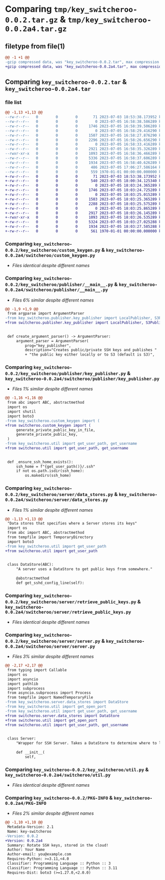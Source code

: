 # Comparing `tmp/key_switcheroo-0.0.2.tar.gz` & `tmp/key_switcheroo-0.0.2a4.tar.gz`

## filetype from file(1)

```diff
@@ -1 +1 @@
-gzip compressed data, was "key_switcheroo-0.0.2.tar", max compression
+gzip compressed data, was "key_switcheroo-0.0.2a4.tar", max compression
```

## Comparing `key_switcheroo-0.0.2.tar` & `key_switcheroo-0.0.2a4.tar`

### file list

```diff
@@ -1,13 +1,13 @@
--rw-r--r--   0        0        0       71 2023-07-03 18:53:38.173952 key_switcheroo-0.0.2/README.md
--rw-r--r--   0        0        0        0 2023-07-05 16:58:38.586289 key_switcheroo-0.0.2/key_switcheroo/__init__.py
--rw-r--r--   0        0        0     1746 2023-07-05 16:58:39.506289 key_switcheroo-0.0.2/key_switcheroo/custom_keygen.py
--rw-r--r--   0        0        0        0 2023-07-05 16:58:29.416290 key_switcheroo-0.0.2/key_switcheroo/publisher/__init__.py
--rw-r--r--   0        0        0     1507 2023-07-05 16:58:27.876290 key_switcheroo-0.0.2/key_switcheroo/publisher/__main__.py
--rw-r--r--   0        0        0     2296 2023-07-05 16:58:26.656290 key_switcheroo-0.0.2/key_switcheroo/publisher/key_publisher.py
--rw-r--r--   0        0        0        0 2023-07-05 16:58:33.416289 key_switcheroo-0.0.2/key_switcheroo/server/__init__.py
--rw-r--r--   0        0        0     2921 2023-07-05 16:58:35.326289 key_switcheroo-0.0.2/key_switcheroo/server/data_stores.py
--rwxr-xr-x   0        0        0     1093 2023-07-05 16:58:36.466289 key_switcheroo-0.0.2/key_switcheroo/server/retrieve_public_keys.py
--rw-r--r--   0        0        0     5336 2023-07-05 16:58:37.606289 key_switcheroo-0.0.2/key_switcheroo/server/server.py
--rw-r--r--   0        0        0     1934 2023-07-05 16:58:40.626289 key_switcheroo-0.0.2/key_switcheroo/util.py
--rw-r--r--   0        0        0      486 2023-07-05 17:06:27.586164 key_switcheroo-0.0.2/pyproject.toml
--rw-r--r--   0        0        0      559 1970-01-01 00:00:00.000000 key_switcheroo-0.0.2/PKG-INFO
+-rw-r--r--   0        0        0       71 2023-07-03 18:53:38.173952 key_switcheroo-0.0.2a4/README.md
+-rw-r--r--   0        0        0      540 2023-07-05 18:00:34.125340 key_switcheroo-0.0.2a4/pyproject.toml
+-rw-r--r--   0        0        0        0 2023-07-05 18:03:24.365289 key_switcheroo-0.0.2a4/switcheroo/__init__.py
+-rw-r--r--   0        0        0     1746 2023-07-05 18:03:24.725289 key_switcheroo-0.0.2a4/switcheroo/custom_keygen.py
+-rw-r--r--   0        0        0        0 2023-07-05 18:03:25.015289 key_switcheroo-0.0.2a4/switcheroo/publisher/__init__.py
+-rw-r--r--   0        0        0     1503 2023-07-05 18:03:25.365289 key_switcheroo-0.0.2a4/switcheroo/publisher/__main__.py
+-rw-r--r--   0        0        0     2288 2023-07-05 18:03:25.575289 key_switcheroo-0.0.2a4/switcheroo/publisher/key_publisher.py
+-rw-r--r--   0        0        0        0 2023-07-05 18:03:25.865289 key_switcheroo-0.0.2a4/switcheroo/server/__init__.py
+-rw-r--r--   0        0        0     2917 2023-07-05 18:03:26.145289 key_switcheroo-0.0.2a4/switcheroo/server/data_stores.py
+-rwxr-xr-x   0        0        0     1093 2023-07-05 18:03:26.535289 key_switcheroo-0.0.2a4/switcheroo/server/retrieve_public_keys.py
+-rw-r--r--   0        0        0     5324 2023-07-05 18:03:27.025288 key_switcheroo-0.0.2a4/switcheroo/server/server.py
+-rw-r--r--   0        0        0     1934 2023-07-05 18:03:27.585288 key_switcheroo-0.0.2a4/switcheroo/util.py
+-rw-r--r--   0        0        0      561 1970-01-01 00:00:00.000000 key_switcheroo-0.0.2a4/PKG-INFO
```

### Comparing `key_switcheroo-0.0.2/key_switcheroo/custom_keygen.py` & `key_switcheroo-0.0.2a4/switcheroo/custom_keygen.py`

 * *Files identical despite different names*

### Comparing `key_switcheroo-0.0.2/key_switcheroo/publisher/__main__.py` & `key_switcheroo-0.0.2a4/switcheroo/publisher/__main__.py`

 * *Files 6% similar despite different names*

```diff
@@ -1,9 +1,9 @@
 from argparse import ArgumentParser
-from key_switcheroo.publisher.key_publisher import LocalPublisher, S3Publisher
+from switcheroo.publisher.key_publisher import LocalPublisher, S3Publisher
 
 
 def create_argument_parser() -> ArgumentParser:
     argument_parser = ArgumentParser(
         prog="key_publisher",
         description="Creates public/private SSH keys and publishes "
         + "the public key either locally or to S3 (default is S3)",
```

### Comparing `key_switcheroo-0.0.2/key_switcheroo/publisher/key_publisher.py` & `key_switcheroo-0.0.2a4/switcheroo/publisher/key_publisher.py`

 * *Files 1% similar despite different names*

```diff
@@ -1,16 +1,16 @@
 from abc import ABC, abstractmethod
 import os
 import shutil
 import boto3
-from key_switcheroo.custom_keygen import (
+from switcheroo.custom_keygen import (
     generate_private_public_key_in_file,
     generate_private_public_key,
 )
-from key_switcheroo.util import get_user_path, get_username
+from switcheroo.util import get_user_path, get_username
 
 
 def _ensure_ssh_home_exists():
     ssh_home = f"{get_user_path()}/.ssh"
     if not os.path.isdir(ssh_home):
         os.makedirs(ssh_home)
```

### Comparing `key_switcheroo-0.0.2/key_switcheroo/server/data_stores.py` & `key_switcheroo-0.0.2a4/switcheroo/server/data_stores.py`

 * *Files 1% similar despite different names*

```diff
@@ -1,13 +1,13 @@
 "Data stores that specifies where a Server stores its keys"
 import os
 from abc import ABC, abstractmethod
 from tempfile import TemporaryDirectory
 import boto3
-from key_switcheroo.util import get_user_path
+from switcheroo.util import get_user_path
 
 
 class DataStore(ABC):
     "A server uses a DataStore to get public keys from somewhere."
 
     @abstractmethod
     def get_sshd_config_line(self):
```

### Comparing `key_switcheroo-0.0.2/key_switcheroo/server/retrieve_public_keys.py` & `key_switcheroo-0.0.2a4/switcheroo/server/retrieve_public_keys.py`

 * *Files identical despite different names*

### Comparing `key_switcheroo-0.0.2/key_switcheroo/server/server.py` & `key_switcheroo-0.0.2a4/switcheroo/server/server.py`

 * *Files 3% similar despite different names*

```diff
@@ -2,17 +2,17 @@
 from typing import Callable
 import os
 import asyncio
 import pathlib
 import subprocess
 from asyncio.subprocess import Process
 from tempfile import NamedTemporaryFile
-from key_switcheroo.server.data_stores import DataStore
-from key_switcheroo.util import get_open_port
-from key_switcheroo.util import get_user_path, get_username
+from switcheroo.server.data_stores import DataStore
+from switcheroo.util import get_open_port
+from switcheroo.util import get_user_path, get_username
 
 
 class Server:
     "Wrapper for SSH Server. Takes a DataStore to determine where to look for keys"
 
     def __init__(
         self,
```

### Comparing `key_switcheroo-0.0.2/key_switcheroo/util.py` & `key_switcheroo-0.0.2a4/switcheroo/util.py`

 * *Files identical despite different names*

### Comparing `key_switcheroo-0.0.2/PKG-INFO` & `key_switcheroo-0.0.2a4/PKG-INFO`

 * *Files 2% similar despite different names*

```diff
@@ -1,10 +1,10 @@
 Metadata-Version: 2.1
 Name: key-switcheroo
-Version: 0.0.2
+Version: 0.0.2a4
 Summary: Rotate SSH keys, stored in the cloud!
 Author: Your Name
 Author-email: you@example.com
 Requires-Python: >=3.11,<4.0
 Classifier: Programming Language :: Python :: 3
 Classifier: Programming Language :: Python :: 3.11
 Requires-Dist: boto3 (>=1.27.0,<2.0.0)
```

